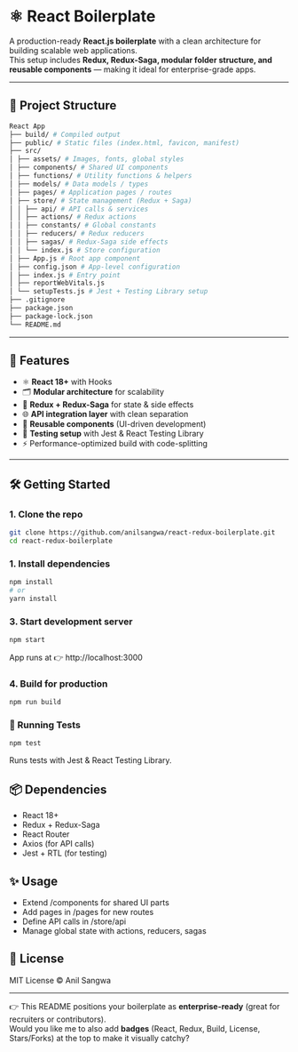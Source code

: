 # ⚛️ React Boilerplate

A production-ready **React.js boilerplate** with a clean architecture for building scalable web applications.  
This setup includes **Redux, Redux-Saga, modular folder structure, and reusable components** — making it ideal for enterprise-grade apps.

---

## 📂 Project Structure

```bash
React App
├── build/ # Compiled output
├── public/ # Static files (index.html, favicon, manifest)
├── src/
│ ├── assets/ # Images, fonts, global styles
│ ├── components/ # Shared UI components
│ ├── functions/ # Utility functions & helpers
│ ├── models/ # Data models / types
│ ├── pages/ # Application pages / routes
│ ├── store/ # State management (Redux + Saga)
│ │ ├── api/ # API calls & services
│ │ ├── actions/ # Redux actions
│ │ ├── constants/ # Global constants
│ │ ├── reducers/ # Redux reducers
│ │ ├── sagas/ # Redux-Saga side effects
│ │ └── index.js # Store configuration
│ ├── App.js # Root app component
│ ├── config.json # App-level configuration
│ ├── index.js # Entry point
│ ├── reportWebVitals.js
│ └── setupTests.js # Jest + Testing Library setup
├── .gitignore
├── package.json
├── package-lock.json
└── README.md
```

---

## 🚀 Features

- ⚛️ **React 18+** with Hooks  
- 🗂️ **Modular architecture** for scalability  
- 🔄 **Redux + Redux-Saga** for state & side effects  
- 🌐 **API integration layer** with clean separation  
- 🧩 **Reusable components** (UI-driven development)  
- 🧪 **Testing setup** with Jest & React Testing Library  
- ⚡ Performance-optimized build with code-splitting  

---

## 🛠️ Getting Started

### 1. Clone the repo
```bash
git clone https://github.com/anilsangwa/react-redux-boilerplate.git
cd react-redux-boilerplate
```


### 1. Install dependencies
```bash
npm install
# or
yarn install
```
### 3. Start development server

```bash
npm start
```
App runs at 👉 http://localhost:3000

### 4. Build for production


```bash
npm run build
```


### 🧪 Running Tests
```bash
npm test
```


Runs tests with Jest & React Testing Library.


## 📦 Dependencies
- React 18+
- Redux + Redux-Saga
- React Router
- Axios (for API calls)
- Jest + RTL (for testing)

## ✨ Usage
- Extend /components for shared UI parts
- Add pages in /pages for new routes
- Define API calls in /store/api
- Manage global state with actions, reducers, sagas

## 📜 License
MIT License © Anil Sangwa


---

👉 This README positions your boilerplate as **enterprise-ready** (great for recruiters or contributors).  
Would you like me to also add **badges** (React, Redux, Build, License, Stars/Forks) at the top to make it visually catchy?

